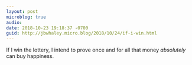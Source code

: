 ```yaml
---
layout: post
microblog: true
audio: 
date: 2018-10-23 19:18:37 -0700
guid: http://jbwhaley.micro.blog/2018/10/24/if-i-win.html
---
```

If I win the lottery, I intend to prove once and for all that money *absolutely* can buy happiness.
